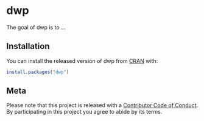 
<!-- README.md is generated from README.Rmd. Please edit that file -->

# dwp

The goal of dwp is to …

## Installation

You can install the released version of dwp from
[CRAN](https://CRAN.R-project.org) with:

``` r
install.packages("dwp")
```

## Meta

Please note that this project is released with a [Contributor Code of
Conduct](CODE_OF_CONDUCT.md). By participating in this project you agree
to abide by its terms.
